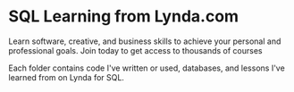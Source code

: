 # SQL Learning from Lynda.com
Learn software, creative, and business skills to achieve your personal and professional goals. Join today to get access to thousands of courses

Each folder contains code I've written or used, databases, and lessons I've learned from on Lynda for SQL. 
